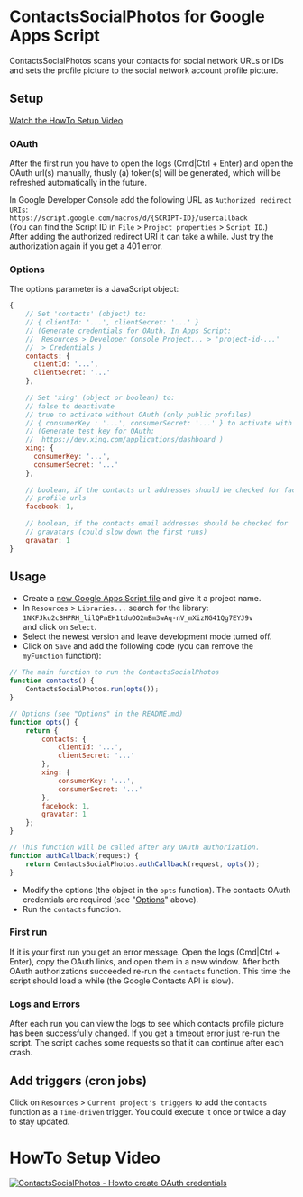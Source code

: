 # ContactsSocialPhotos for Google Apps Script

ContactsSocialPhotos scans your contacts for social network URLs or IDs and
sets the profile picture to the social network account profile picture.

## Setup

[Watch the HowTo Setup Video](#howto-setup-video)

### OAuth

After the first run you have to open the logs (Cmd|Ctrl + Enter) and open the
OAuth url(s) manually, thusly (a) token(s) will be generated, which will be
refreshed automatically in the future.

In Google Developer Console add the following URL as `Authorized redirect URIs`:  
`https://script.google.com/macros/d/{SCRIPT-ID}/usercallback`  
(You can find the Script ID in `File` > `Project properties` > `Script ID`.)  
After adding the authorized redirect URI it can take a while. Just try the
authorization again if you get a 401 error.

### Options

The options parameter is a JavaScript object:

```javascript
{
	// Set 'contacts' (object) to:
	// { clientId: '...', clientSecret: '...' }
	// (Generate credentials for OAuth. In Apps Script:
	//  Resources > Developer Console Project... > 'project-id-...'
	//  > Credentials )
	contacts: {
	  clientId: '...',
	  clientSecret: '...'
	},
	
	// Set 'xing' (object or boolean) to:
	// false to deactivate
	// true to activate without OAuth (only public profiles)
	// { consumerKey : '...', consumerSecret: '...' } to activate with OAuth
	// (Generate test key for OAuth:
	//  https://dev.xing.com/applications/dashboard )
	xing: {
	  consumerKey: '...',
	  consumerSecret: '...'
	},
	
	// boolean, if the contacts url addresses should be checked for facebook
	// profile urls
	facebook: 1,
	
	// boolean, if the contacts email addresses should be checked for
	// gravatars (could slow down the first runs)
	gravatar: 1
}
```

## Usage

- Create a [new Google Apps Script file](https://script.google.com/intro) and
give it a project name.
- In `Resources` > `Libraries...` search for the library:  
	`1NKFJku2cBHPRH_lilQPnEH1tduOO2mBm3wAq-nV_mXizNG41Qg7EYJ9v`  
	and click on `Select`.
- Select the newest version and leave development mode turned off.
- Click on `Save` and add the following code (you can remove the `myFunction`
function):

```javascript
// The main function to run the ContactsSocialPhotos
function contacts() {
	ContactsSocialPhotos.run(opts());
}

// Options (see "Options" in the README.md)
function opts() {
	return {
		contacts: {
			clientId: '...',
			clientSecret: '...'
		},
		xing: {
			consumerKey: '...',
			consumerSecret: '...'
		},
		facebook: 1,
		gravatar: 1
	};
}

// This function will be called after any OAuth authorization.
function authCallback(request) {
	return ContactsSocialPhotos.authCallback(request, opts());
}
```

- Modify the options (the object in the `opts` function). The contacts OAuth
credentials are required (see "[Options](#options)" above).
- Run the `contacts` function.

### First run

If it is your first run you get an error message. Open the logs (Cmd|Ctrl +
Enter), copy the OAuth links, and open them in a new window. After both OAuth
authorizations succeeded re-run the `contacts` function. This time the script
should load a while (the Google Contacts API is slow).

### Logs and Errors

After each run you can
view the logs to see which contacts profile picture has been successfully
changed.
If you get a timeout error just re-run the script. The script caches some
requests so that it can continue after each crash.

## Add triggers (cron jobs)

Click on `Resources` > `Current project's triggers` to add the `contacts`
function as a `Time-driven` trigger. You could execute it once or twice a day to
stay updated.

# HowTo Setup Video

[![ContactsSocialPhotos - Howto create OAuth credentials](http://i.dv.tl/161030003838.png)](https://www.youtube.com/watch?v=pB3Xdh-7yZ4)